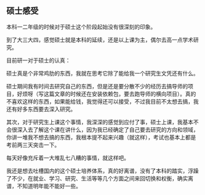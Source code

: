<h2>硕士感受</h2>

本科一二年级的时候对于硕士这个阶段起始没有很深刻的印象。

到了大三大四，感觉硕士就是本科的延续，还是以上课为主，偶尔去高一点学术研究。

目前研一对于硕士的认真：

硕士真是个非常鸡肋的东西，我就在思考它除了能给我一个研究生文凭还有什么。

硕士期间我有时间去研究自己的东西，但是还是要分散不少的经历去搞导师的项目，好烦呀（写这篇文章的时候还在安装依赖包，要去跑导师的横向项目）。真的不喜欢这样的东西，如果能给钱，我觉得还可以接受，不过我目前不太想去搞，我还有好多东西要去深入研究。

其次，对于研究生上课这个事情，我深深的感觉到应付了事，硕士上课，我基本不会很深入去了解这个课在讲什么，因为我已经确定了自己要去研究的方向和领域，你讲一堆我不想去搞的东西，我根本提不起来兴趣（就这样），考试也基本上都是考前两三天突击一下。

每天好像充斥着一大堆乱七八糟的事情，就这样吧。

我还是想去吐槽国内的这个硕士培养体系，真的好离谱，没有了本科的踏实，浮躁了不少，在就业、学习、研究、生活等等几个方面之间来回切换和权衡，确实离谱，不知道明年能不能好一些。